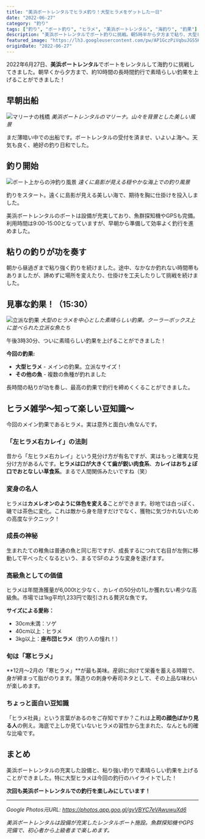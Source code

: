 ```yaml
---
title: "美浜ボートレンタルでヒラメ釣り！大型ヒラメをゲットした一日"
date: "2022-06-27"
category: "釣り"
tags: ["釣り", "ボート釣り", "ヒラメ", "美浜ボートレンタル", "海釣り", "釣果"]
description: "美浜ボートレンタルでボート釣りに挑戦。朝5時半から夕方まで粘り、大型ヒラメをはじめとする立派な釣果を上げることができました！"
featured_image: "https://lh3.googleusercontent.com/pw/AP1GczPiVqbuJGS5Kf0z8f3BKpXNmCW-mu7Z6YEh-eUrhttDzwJ6FbNb437Xk8_QBGEBT4RqjYRdSFkgUROyY0DKJIm5Q9sLw1I5zxQbBoJfZKGx5hhxtHmB=s1000-no-gm?authuser=0"
originDate: "2022-06-27"
---
```


2022年6月27日、**美浜ボートレンタル**でボートをレンタルして海釣りに挑戦してきました。朝早くから夕方まで、約10時間の長時間釣行で素晴らしい釣果を上げることができました！

## 早朝出船

![マリーナの桟橋](https://lh3.googleusercontent.com/pw/AP1GczPiVqbuJGS5Kf0z8f3BKpXNmCW-mu7Z6YEh-eUrhttDzwJ6FbNb437Xk8_QBGEBT4RqjYRdSFkgUROyY0DKJIm5Q9sLw1I5zxQbBoJfZKGx5hhxtHmB=s1000-no-gm?authuser=0)
*美浜ボートレンタルのマリーナ。山々を背景とした美しい風景*

まだ薄暗い中での出船です。ボートレンタルの受付を済ませ、いよいよ海へ。天気も良く、絶好の釣り日和でした。

## 釣り開始

![ボート上からの沖釣り風景](https://lh3.googleusercontent.com/pw/AP1GczNOcYSeRMPHG7QEXZ8NkC3z9piAzzDS3PbL9Tvr09k0ORIwDZqoJijLK8nirDdJ-nwU0dZj-IzKrWzwXt4Hw_2apc2cs_YSh8KIaEpx70f3mZho7frlb2dl1HEyD8LWJGBkD74MYBc6fqCwAr-bUSDosw=s1000-no-gm?authuser=0)
*遠くに島影が見える穏やかな海上での釣り風景*

釣りをスタート。遠くに島影が見える美しい海で、期待を胸に仕掛けを投入しました。

美浜ボートレンタルのボートは設備が充実しており、魚群探知機やGPSも完備。利用時間は9:00-15:00となっていますが、早朝から準備して効率よく釣行を進めました。

## 粘りの釣りが功を奏す

朝から昼過ぎまで粘り強く釣りを続けました。途中、なかなか釣れない時間帯もありましたが、諦めずに場所を変えたり、仕掛けを工夫したりして挑戦を続けました。

## 見事な釣果！（15:30）

![立派な釣果](https://lh3.googleusercontent.com/pw/AP1GczNtLMRlW73AKFsac3Lz9ZshLV_93AQkGDz3cMhSfrSIlFrzbWeB9fD3L1j9f1mIrtxXxrmCPhmVA4Pa6n64wYVALhJl0VwkrqtZ4wUNUjU34RJWMEKnq5fdjIWIlgc8qBfG7QOSRZwijuMkwR_r28EY9g=s1000-no-gm?authuser=0)
*大型のヒラメを中心とした素晴らしい釣果。クーラーボックス上に並べられた立派な魚たち*

午後3時30分、ついに素晴らしい釣果を上げることができました！

**今回の釣果:**
- **大型ヒラメ** - メインの釣果。立派なサイズ！
- **その他の魚** - 複数の魚種が釣れました

長時間の粘りが功を奏し、最高の釣果で釣行を締めくくることができました。

## ヒラメ雑学～知って楽しい豆知識～

今回のメイン釣果であるヒラメ。実は意外と面白い魚なんです。

### 「左ヒラメ右カレイ」の法則
昔から「左ヒラメ右カレイ」という見分け方が有名ですが、実はもっと確実な見分け方があるんです。**ヒラメは口が大きくて歯が鋭い肉食系**、**カレイはおちょぼ口でおとなしい草食系**。まるで人間関係みたいですね（笑）

### 変身の名人
ヒラメは**カメレオンのように体色を変える**ことができます。砂地では白っぽく、磯では茶色に変化。これは敵から身を隠すだけでなく、獲物に気づかれないための高度なテクニック！

### 成長の神秘
生まれたての稚魚は普通の魚と同じ形ですが、成長するにつれて右目が左側に移動して平べったくなるという、まるでSFのような変身を遂げます。

### 高級魚としての価値
ヒラメは年間漁獲量が6,000tと少なく、カレイの50分の1しか獲れない希少な高級魚。市場では1kg平均1,233円で取引される贅沢な魚です。

**サイズによる愛称：**
- 30cm未満：ソゲ
- 40cm以上：ヒラメ
- 3kg以上：**座布団ヒラメ**（釣り人の憧れ！）

### 旬は「寒ヒラメ」
**12月〜2月の「寒ヒラメ」**が最も美味。産卵に向けて栄養を蓄える時期で、身が締まって脂がのります。薄造りの刺身や寿司ネタとして、その上品な味わいが楽しめます。

### ちょっと面白い豆知識
「ヒラメ社員」という言葉があるのをご存知ですか？これは**上司の顔色ばかり見る人**の例え。海底で上しか見ていないヒラメの習性から生まれた、なんとも的確な比喩です。

## まとめ

美浜ボートレンタルの充実した設備と、粘り強い釣りで素晴らしい釣果を上げることができました。特に大型ヒラメは今回の釣行のハイライトでした！

**次回も美浜ボートレンタルでの釣行を楽しみにしています！**

---

*Google Photos元URL: https://photos.app.goo.gl/gvVBYC7eVAwuwuXd6*

*美浜ボートレンタルは設備が充実したレンタルボート施設。魚群探知機やGPS完備で、初心者から上級者まで楽しめます。*